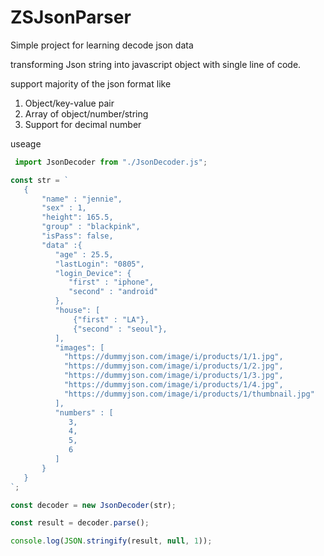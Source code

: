 # ZSJsonParser
Simple project for learning decode json data

transforming Json string into javascript object with single line of code.

support majority of the json format like 

1. Object/key-value pair
2. Array of object/number/string
3. Support for decimal number

useage 

``` JavaScript
 import JsonDecoder from "./JsonDecoder.js";

const str = `
   {
       "name" : "jennie",
       "sex" : 1,
       "height": 165.5,
       "group" : "blackpink",
       "isPass": false,
       "data" :{
          "age" : 25.5,
          "lastLogin": "0805",
          "login_Device": {
             "first" : "iphone",
             "second" : "android"
          },
          "house": [
              {"first" : "LA"},
              {"second" : "seoul"},
          ],
          "images": [
            "https://dummyjson.com/image/i/products/1/1.jpg",
            "https://dummyjson.com/image/i/products/1/2.jpg",
            "https://dummyjson.com/image/i/products/1/3.jpg",
            "https://dummyjson.com/image/i/products/1/4.jpg",
            "https://dummyjson.com/image/i/products/1/thumbnail.jpg"
          ],
          "numbers" : [
             3,
             4,
             5,
             6
          ]
       }
   }
`;

const decoder = new JsonDecoder(str);

const result = decoder.parse();

console.log(JSON.stringify(result, null, 1));
```
